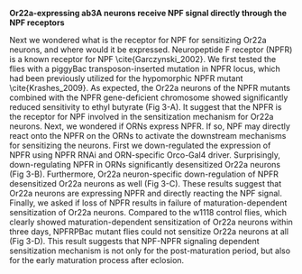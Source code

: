 **Or22a-expressing ab3A neurons receive NPF signal directly through the NPF receptors**

Next we wondered what is the receptor for NPF for sensitizing Or22a neurons, and where would it be expressed. Neuropeptide F receptor (NPFR) is a known receptor for NPF \cite{Garczynski_2002}. We first tested the flies with a piggyBac transposon-inserted mutation in NPFR locus, which had been previously utilized for the hypomorphic NPFR mutant \cite{Krashes_2009}. As expected, the Or22a neurons of the NPFR mutants combined with the NPFR gene-deficient chromosome showed significantly reduced sensitivity to ethyl butyrate (Fig 3-A). It suggest that the NPFR is the receptor for NPF involved in the sensitization mechanism for Or22a neurons.
Next, we wondered if ORNs express NPFR. If so, NPF may directly react onto the NPFR on the ORNs to activate the downstream mechanisms for sensitizing the neurons. First we down-regulated the expression of NPFR using NPFR RNAi and ORN-specific Orco-Gal4 driver. Surprisingly, down-regulating NPFR in ORNs significantly desensitized Or22a neurons (Fig 3-B). Furthermore, Or22a neuron-specific down-regulation of NPFR desensitized Or22a neurons as well (Fig 3-C). These results suggest that Or22a neurons are expressing NPFR and directly reacting the NPF signal. 
Finally, we asked if loss of NPFR results in failure of maturation-dependent sensitization of Or22a neurons. Compared to the w1118 control flies, which clearly showed maturation-dependent sensitization of Or22a neurons within three days, NPFRPBac mutant flies could not sensitize Or22a neurons at all (Fig 3-D). This result suggests that NPF-NPFR signaling dependent sensitization mechanism is not only for the post-maturation period, but also for the early maturation process after eclosion.
